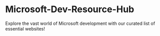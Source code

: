 # Microsoft-Dev-Resource-Hub
Explore the vast world of Microsoft development with our curated list of essential websites!
